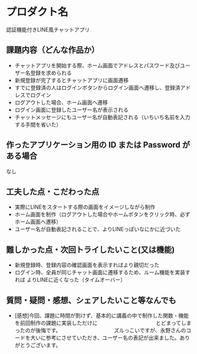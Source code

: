 # プロダクト名

認証機能付きLINE風チャットアプリ

## 課題内容（どんな作品か）

- チャットアプリを開始する際、ホーム画面でアドレスとパスワード及びユーザー名登録を求められる
- 新規登録が完了するとチャットアプリに画面遷移
- すでに登録済の人はログインボタンからログイン画面へ遷移し、登録済アドレスでログイン
- ログアウトした場合、ホーム画面へ遷移
- ログイン画面に登録したユーザー名が表示される
- チャットメッセージにもユーザー名が自動表記される（いちいち名前を入力する手間を省いた）

## 作ったアプリケーション用の ID または Password がある場合

なし

## 工夫した点・こだわった点

- 実際にLINEをスタートする際の画面をイメージしながら制作
- ホーム画面を制作（ログアウトした場合やホームボタンをクリック時、必ずホーム画面へ遷移）
- ユーザー名が自動表記されることで、よりLINEっぽいなにかに近づいた

## 難しかった点・次回トライしたいこと(又は機能)

- 新規登録時、登録内容の確認画面を表示すればより親切だった
- ログイン時、全員が同じチャット画面に遷移するため、ルーム機能を実装すれば
  よりLINEに近くなった（タイムオーバー）

## 質問・疑問・感想、シェアしたいこと等なんでも

- [感想]今回、課題に時間が割けず、基本的に講義の中で制作した関数・機能を前回制作の課題に実装しただけに
  　　　　　　　　　　　とどまってしまったのが後悔です。
  　　　　　　　　　　ズルっこいですが、永野さんのコードを大いに参考にさせていただき、ユーザー名の表記が出来ました。ありがとうございます。
